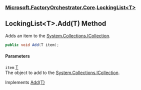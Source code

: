 ### [Microsoft.FactoryOrchestrator.Core](Microsoft_FactoryOrchestrator_Core.md 'Microsoft.FactoryOrchestrator.Core').[LockingList&lt;T&gt;](Microsoft_FactoryOrchestrator_Core_LockingList_T_.md 'Microsoft.FactoryOrchestrator.Core.LockingList&lt;T&gt;')
## LockingList&lt;T&gt;.Add(T) Method
Adds an item to the [System.Collections.ICollection](https://docs.microsoft.com/en-us/dotnet/api/System.Collections.ICollection 'System.Collections.ICollection').  
```csharp
public void Add(T item);
```
#### Parameters
<a name='Microsoft_FactoryOrchestrator_Core_LockingList_T__Add(T)_item'></a>
`item` [T](Microsoft_FactoryOrchestrator_Core_LockingList_T_.md#Microsoft_FactoryOrchestrator_Core_LockingList_T__T 'Microsoft.FactoryOrchestrator.Core.LockingList&lt;T&gt;.T')  
The object to add to the [System.Collections.ICollection](https://docs.microsoft.com/en-us/dotnet/api/System.Collections.ICollection 'System.Collections.ICollection').
  

Implements [Add(T)](https://docs.microsoft.com/en-us/dotnet/api/System.Collections.Generic.ICollection-1.Add#System_Collections_Generic_ICollection_1_Add__0_ 'System.Collections.Generic.ICollection`1.Add(`0)')  
